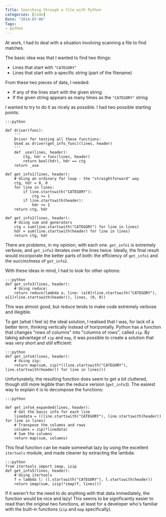 ```yaml
---
Title: Searching through a file with Python
categories: [code]
Date: "2014-07-06"
Tags:
- python
---
```


At work, I had to deal with a situation involving scanning a file to find matches.

The basic idea was that I wanted to find two things:

- Lines that start with `"CATEGORY"`
- Lines that start with a specific string (part of the filename)

From these two pieces of data, I needed:

- If any of the lines start with the given string
- If the given string appears as many times as the `"CATEGORY"` string

I wanted to try to do it as nicely as possible. I had two possible starting points:

	:::python

	def driver(func):
		'''
		Driver for testing all these functions:
		Used as driver(get_info_func)(lines, header)
		'''
	    def _use(lines, header):
			ctg, hdr = func(lines, header)
			return bool(hdr), hdr == ctg
		return _use

	def get_info1(lines, header):
		# Using an ordinary for loop - the "straightforward" way
		ctg, hdr = 0, 0
		for line in lines:
			if line.startswith("CATEGORY"):
				ctg += 1
			if line.startswith(header):
				hdr += 1
		return ctg, hdr
	
	def get_info2(lines, header):
		# Using sum and generators
		ctg = sum(line.startswith("CATEGORY") for line in lines)
		hdr = sum(line.startswith(header) for line in lines)
		return ctg, hdr

There are problems, in my opinion, with each one. `get_info1` is extremely verbose, and `get_info2` iterates over the lines twice. Ideally, the final result would incorporate the better parts of both: the efficiency of `get_info1` and the succinctness of `get_info2`.

With these ideas in mind, I had to look for other options:

	:::python
	def get_info3(lines, header):
		# Using reduce:
		return reduce(lambda a, line: (a[0]+line.startswith("CATEGORY"), a[1]+line.startswith(header)), lines, (0, 0))

This was almost good, but reduce tends to make code extremely verbose and illegible.

To get (what I feel is) the ideal solution, I realised that I was, for lack of a better term, thinking vertically instead of horizontally. Python has a function that changes "rows of columns" into "columns of rows", called `zip`. By taking advantage of `zip` and `map`, it was possible to create a solution that was very short and still efficient:

	:::python
	def get_info4(lines, header):
		# Using zip:
		return map(sum, zip(*((line.startswith("CATEGORY"), line.startswith(header)) for line in lines)))

Unfortunately, the resulting function does seem to get a bit cluttered, though still more legible than the reduce version (`get_info3`). The easiest way to explain it is to decompose the functions:

	:::python

	def get_info4_expanded(lines, header):
		# Get the basic info for each line
		linedata = ((line.startswith("CATEGORY"), line.startswith(header)) for line in lines)
		# Transpose the columns and rows
		columns = zip(*linedata)
		# Sum the columns
		return map(sum, columns)

This final function can be made somewhat lazy by using the excellent `itertools` module, and made cleaner by extracting the lambda:

	:::python
	from itertools import imap, izip
	def get_info5(lines, header):
		# Using itertools
		f = lambda l: (l.startswith("CATEGORY"), l.startswith(header))
		return imap(sum, izip(*imap(f, lines)))

If it weren't for the need to do anything with that data immediately, the function would be nice and lazy! This seems to be significantly easier to read than the original two functions, at least for a developer who's familiar with the built-in functions (`zip` and `map` specifically).
